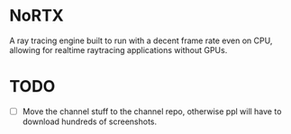# NoRTX
A ray tracing engine built to run with a decent frame rate even on CPU, allowing for realtime raytracing applications without GPUs.

# TODO
- [ ] Move the channel stuff to the channel repo, otherwise ppl will have to download hundreds of screenshots.
